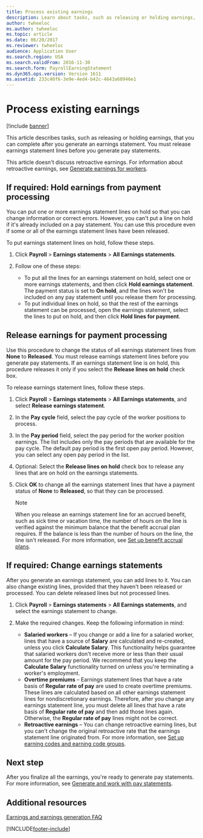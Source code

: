 ```yaml
---
title: Process existing earnings
description: Learn about tasks, such as releasing or holding earnings, that you can complete after you generate an earnings statement.
author: twheeloc
ms.author: twheeloc
ms.topic: article
ms.date: 06/20/2017
ms.reviewer: twheeloc
audience: Application User
ms.search.region: USA
ms.search.validFrom: 2016-11-30
ms.search.form: PayrollEarningStatement
ms.dyn365.ops.version: Version 1611
ms.assetid: 233c40f6-3e9e-4ed4-b42c-4643a68946e1
---
```


# Process existing earnings

[!include [banner](../../../../../finance/includes/banner.md)]

This article describes tasks, such as releasing or holding earnings, that you can complete after you generate an earnings statement. You must release earnings statement lines before you generate pay statements.

This article doesn't discuss retroactive earnings. For information about retroactive earnings, see [Generate earnings for workers](noam-usa-generate-earnings.md).

## If required: Hold earnings from payment processing

You can put one or more earnings statement lines on hold so that you can change information or correct errors. However, you can't put a line on hold if it's already included on a pay statement. You can use this procedure even if some or all of the earnings statement lines have been released. 

To put earnings statement lines on hold, follow these steps.

1. Click **Payroll** &gt; **Earnings statements** &gt; **All Earnings statements**.
2. Follow one of these steps:

    - To put all the lines for an earnings statement on hold, select one or more earnings statements, and then click **Hold earnings statement**. The payment status is set to **On hold**, and the lines won't be included on any pay statement until you release them for processing.
    - To put individual lines on hold, so that the rest of the earnings statement can be processed, open the earnings statement, select the lines to put on hold, and then click **Hold lines for payment**.

## Release earnings for payment processing

Use this procedure to change the status of all earnings statement lines from **None** to **Released**. You must release earnings statement lines before you generate pay statements. If an earnings statement line is on hold, this procedure releases it only if you select the **Release lines on hold** check box. 

To release earnings statement lines, follow these steps.

1. Click **Payroll** &gt; **Earnings statements** &gt; **All Earnings statements**, and select **Release earnings statement**.
2. In the **Pay cycle** field, select the pay cycle of the worker positions to process.
3. In the **Pay period** field, select the pay period for the worker position earnings. The list includes only the pay periods that are available for the pay cycle. The default pay period is the first open pay period. However, you can select any open pay period in the list.
4. Optional: Select the **Release lines on hold** check box to release any lines that are on hold on the earnings statements.
5. Click **OK** to change all the earnings statement lines that have a payment status of **None** to **Released**, so that they can be processed.

    > [!NOTE]
    > When you release an earnings statement line for an accrued benefit, such as sick time or vacation time, the number of hours on the line is verified against the minimum balance that the benefit accrual plan requires. If the balance is less than the number of hours on the line, the line isn't released. For more information, see [Set up benefit accrual plans](noam-usa-benefit-accrual-plan-tasks.md).

## If required: Change earnings statements

After you generate an earnings statement, you can add lines to it. You can also change existing lines, provided that they haven't been released or processed. You can delete released lines but not processed lines.

1. Click **Payroll** &gt; **Earnings statements** &gt; **All Earnings statements**, and select the earnings statement to change.
2. Make the required changes. Keep the following information in mind:

    - **Salaried workers** – If you change or add a line for a salaried worker, lines that have a source of **Salary** are calculated and re-created, unless you click **Calculate Salary**. This functionality helps guarantee that salaried workers don't receive more or less than their usual amount for the pay period. We recommend that you keep the **Calculate Salary** functionality turned on unless you're terminating a worker's employment.
    - **Overtime premiums** – Earnings statement lines that have a rate basis of **Regular rate of pay** are used to create overtime premiums. These lines are calculated based on all other earnings statement lines for nondiscretionary earnings. Therefore, after you change any earnings statement line, you must delete all lines that have a rate basis of **Regular rate of pay** and then add those lines again. Otherwise, the **Regular rate of pay** lines might not be correct.
    - **Retroactive earnings** – You can change retroactive earning lines, but you can't change the original retroactive rate that the earnings statement line originated from. For more information, see [Set up earning codes and earning code groups](noam-usa-earning-code-group-tasks.md).

## Next step

After you finalize all the earnings, you're ready to generate pay statements. For more information, see [Generate and work with pay statements](noam-usa-pay-statements.md).

## Additional resources

[Earnings and earnings generation FAQ](noam-usa-earnings-generation-process.md)


[!INCLUDE[footer-include](../../../../../includes/footer-banner.md)]
